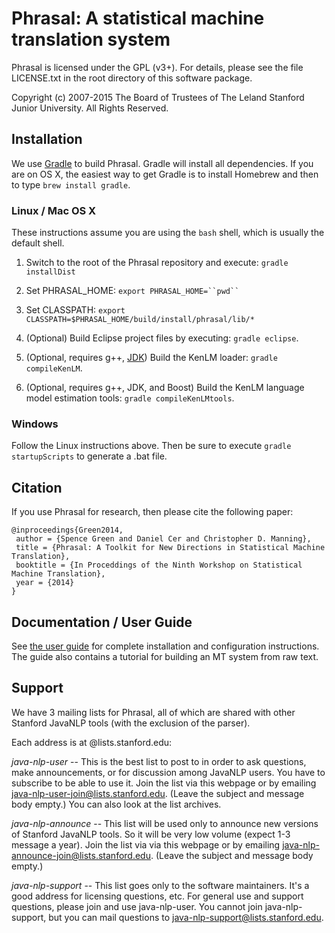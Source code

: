 # Phrasal: A statistical machine translation system

Phrasal is licensed under the GPL (v3+). For details, please see the file LICENSE.txt in the root directory of this software package.

Copyright (c) 2007-2015 The Board of Trustees of The Leland Stanford Junior University. All Rights Reserved.

## Installation

We use [Gradle](http://gradle.org) to build Phrasal. Gradle will
install all dependencies.  If you are on OS X, the easiest way to get
Gradle is to install Homebrew and then to type `brew install gradle`.

### Linux / Mac OS X

These instructions assume you are using the `bash` shell, which is
usually the default shell.

1. Switch to the root of the Phrasal repository and execute: `gradle installDist`

1. Set PHRASAL_HOME: `export PHRASAL_HOME=``pwd`` `

1. Set CLASSPATH: `export CLASSPATH=$PHRASAL_HOME/build/install/phrasal/lib/*`

1. (Optional) Build Eclipse project files by executing: `gradle eclipse`.

1. (Optional, requires g++, [JDK](http://www.oracle.com/technetwork/java/javase/downloads/index.html)) Build the KenLM loader: `gradle compileKenLM`.

1. (Optional, requires g++, JDK, and Boost) Build the KenLM language model estimation tools: `gradle compileKenLMtools`.

### Windows

Follow the Linux instructions above. Then be sure to execute `gradle startupScripts` to generate a .bat file.

## Citation

If you use Phrasal for research, then please cite the following paper:

```
@inproceedings{Green2014,
 author = {Spence Green and Daniel Cer and Christopher D. Manning},
 title = {Phrasal: A Toolkit for New Directions in Statistical Machine Translation},
 booktitle = {In Proceddings of the Ninth Workshop on Statistical Machine Translation},
 year = {2014}
}
```

## Documentation / User Guide

See [the user guide](http://www-nlp.stanford.edu/wiki/Software/Phrasal) for complete installation and configuration instructions. The guide also contains a tutorial for building an MT system from raw text.

## Support

We have 3 mailing lists for Phrasal, all of which are shared with other Stanford JavaNLP
tools (with the exclusion of the parser). 

Each address is at @lists.stanford.edu:

*java-nlp-user* -- This is the best list to post to in order to ask questions, make
announcements, or for discussion among JavaNLP users. You have to subscribe to 
be able to use it. Join the list via this webpage or by emailing 
java-nlp-user-join@lists.stanford.edu. (Leave the subject and message body 
empty.) You can also look at the list archives.

*java-nlp-announce* -- This list will be used only to announce new versions of 
Stanford JavaNLP tools. So it will be very low volume (expect 1-3 message a 
year). Join the list via via this webpage or by emailing 
java-nlp-announce-join@lists.stanford.edu. (Leave the subject and message 
body empty.)

*java-nlp-support* -- This list goes only to the software maintainers. It's a good 
address for licensing questions, etc. For general use and support questions, 
please join and use java-nlp-user. You cannot join java-nlp-support, but you 
can mail questions to java-nlp-support@lists.stanford.edu.
